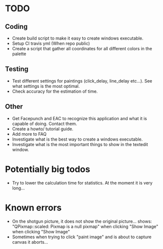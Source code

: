 # TODO

## Coding
- Create build script to make it easy to create windows executable.
- Setup CI travis yml (When repo public)
- Create a script that gather all coordinates for all different colors in the palette


## Testing
- Test different settings for paintings (click_delay, line_delay etc...). See what settings is the most optimal.
- Check accuracy for the estimation of time.


## Other
- Get Facepunch and EAC to recognize this application and what it is capable of doing. Contact them.
- Create a howto/ tutorial guide.
- Add more to FAQ
- Investigate what is the best way to create a windows executable.
- Investigate what is the most important things to show in the textedit window.


# Potentially big todos
- Try to lower the calculation time for statistics. At the moment it is very long...


# Known errors
- On the shotgun picture, it does not show the original picture... shows: "QPixmap::scaled: Pixmap is a null pixmap" when clicking "Show Image" when clicking "Show Image"
- Sometimes when trying to click "paint image" and is about to capture canvas it aborts...
